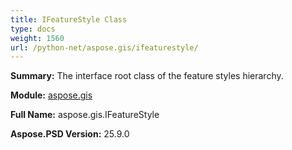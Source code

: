 ```yaml
---
title: IFeatureStyle Class
type: docs
weight: 1560
url: /python-net/aspose.gis/ifeaturestyle/
---
```


**Summary:** The interface root class of the feature styles hierarchy.

**Module:** [aspose.gis](/psd/python-net/aspose.gis/)

**Full Name:** aspose.gis.IFeatureStyle

**Aspose.PSD Version:** 25.9.0



